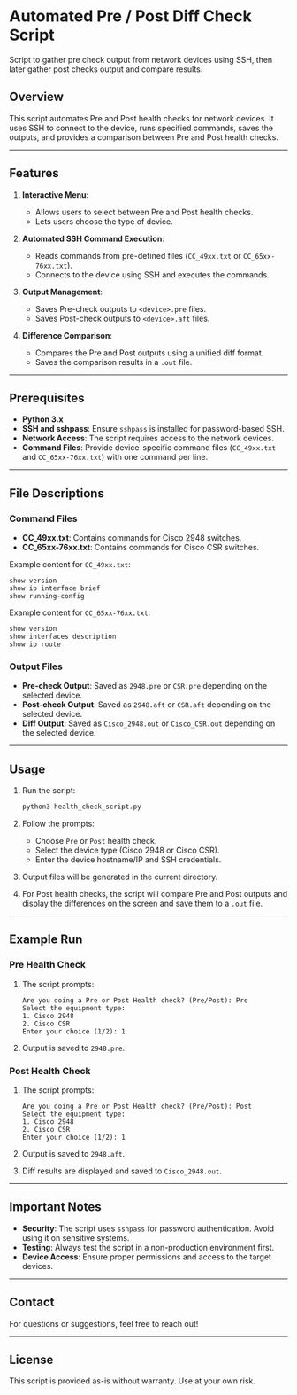 
# Automated Pre / Post Diff Check Script
Script to gather pre check output from network devices using SSH, then later gather post checks output and compare results.

## Overview
This script automates Pre and Post health checks for network devices.
It uses SSH to connect to the device, runs specified commands, saves the outputs, and provides a comparison between Pre and Post health checks.

---

## Features
1. **Interactive Menu**:
   - Allows users to select between Pre and Post health checks.
   - Lets users choose the type of device.

2. **Automated SSH Command Execution**:
   - Reads commands from pre-defined files (`CC_49xx.txt` or `CC_65xx-76xx.txt`).
   - Connects to the device using SSH and executes the commands.

3. **Output Management**:
   - Saves Pre-check outputs to `<device>.pre` files.
   - Saves Post-check outputs to `<device>.aft` files.

4. **Difference Comparison**:
   - Compares the Pre and Post outputs using a unified diff format.
   - Saves the comparison results in a `.out` file.

---

## Prerequisites
- **Python 3.x**
- **SSH and sshpass**: Ensure `sshpass` is installed for password-based SSH.
- **Network Access**: The script requires access to the network devices.
- **Command Files**: Provide device-specific command files (`CC_49xx.txt` and `CC_65xx-76xx.txt`) with one command per line.

---

## File Descriptions
### Command Files
- **CC_49xx.txt**: Contains commands for Cisco 2948 switches.
- **CC_65xx-76xx.txt**: Contains commands for Cisco CSR switches.

Example content for `CC_49xx.txt`:
```
show version
show ip interface brief
show running-config
```

Example content for `CC_65xx-76xx.txt`:
```
show version
show interfaces description
show ip route
```

### Output Files
- **Pre-check Output**: Saved as `2948.pre` or `CSR.pre` depending on the selected device.
- **Post-check Output**: Saved as `2948.aft` or `CSR.aft` depending on the selected device.
- **Diff Output**: Saved as `Cisco_2948.out` or `Cisco_CSR.out` depending on the selected device.

---

## Usage
1. Run the script:
   ```bash
   python3 health_check_script.py
   ```

2. Follow the prompts:
   - Choose `Pre` or `Post` health check.
   - Select the device type (Cisco 2948 or Cisco CSR).
   - Enter the device hostname/IP and SSH credentials.

3. Output files will be generated in the current directory.

4. For Post health checks, the script will compare Pre and Post outputs and display the differences on the screen and save them to a `.out` file.

---

## Example Run

### Pre Health Check
1. The script prompts:
   ```
   Are you doing a Pre or Post Health check? (Pre/Post): Pre
   Select the equipment type:
   1. Cisco 2948
   2. Cisco CSR
   Enter your choice (1/2): 1
   ```

2. Output is saved to `2948.pre`.

### Post Health Check
1. The script prompts:
   ```
   Are you doing a Pre or Post Health check? (Pre/Post): Post
   Select the equipment type:
   1. Cisco 2948
   2. Cisco CSR
   Enter your choice (1/2): 1
   ```

2. Output is saved to `2948.aft`.
3. Diff results are displayed and saved to `Cisco_2948.out`.

---

## Important Notes
- **Security**: The script uses `sshpass` for password authentication. Avoid using it on sensitive systems.
- **Testing**: Always test the script in a non-production environment first.
- **Device Access**: Ensure proper permissions and access to the target devices.

---

## Contact
For questions or suggestions, feel free to reach out!

---

## License
This script is provided as-is without warranty. Use at your own risk.
